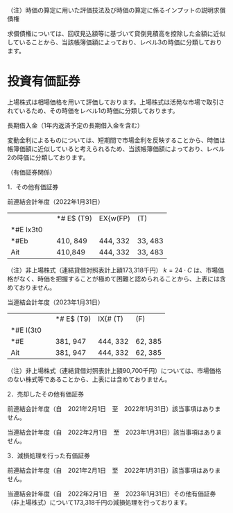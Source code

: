 （注）時価の算定に用いた評価技法及び時価の算定に係るインプットの説明求償債権

求償債権については、回収見込額等に基づいて貸倒見積高を控除した金額に近似していることから、当該帳簿価額によっており、レベル3の時価に分類しております。

# 投資有価証券

上場株式は相場価格を用いて評価しております。上場株式は活発な市場で取引されているため、その時価をレベル1の時価に分類しております。

長期借入金（1年内返済予定の長期借入金を含む）

変動金利によるものについては、短期間で市場金利を反映することから、時価は帳簿価額に近似していると考えられるため、当該帳簿価額によっており、レベル2の時価に分類しております。

（有価証券関係）

1．その他有価証券

前連結会計年度（2022年1月31日）  

<table><tr><td></td><td></td><td>*# E$ (T9)</td><td>EX{w(FP)</td><td> (T)</td></tr><tr><td>*#E Ix3t0</td><td></td><td></td><td></td><td></td></tr><tr><td>*#Eb</td><td></td><td>410, 849</td><td>444, 332</td><td>33, 483</td></tr><tr><td colspan="2">Ait</td><td>410,849</td><td>444, 332</td><td>33, 483</td></tr></table>

（注）非上場株式（連結貸借対照表計上額173,318千円） $k = 2 4 \cdot C$ は、市場価格がなく、時価を把握することが極めて困難と認められることから、上表には含めておりません。

当連結会計年度（2023年1月31日）  

<table><tr><td></td><td></td><td>*# E$ (T9)</td><td>IX{# (T)</td><td>(F)</td></tr><tr><td>*#E I(3t0</td><td></td><td></td><td></td><td></td></tr><tr><td>*#E</td><td></td><td>381, 947</td><td>444, 332</td><td>62, 385</td></tr><tr><td>Ait</td><td></td><td>381, 947</td><td>444, 332</td><td>62, 385</td></tr></table>

（注）非上場株式（連結貸借対照表計上額90,700千円）については、市場価格のない株式等であることから、上表には含めておりません。

2．売却したその他有価証券

前連結会計年度（自　2021年2月1日　至　2022年1月31日）該当事項はありません。

当連結会計年度（自　2022年2月1日　至　2023年1月31日）該当事項はありません。

3．減損処理を行った有価証券

前連結会計年度（自　2021年2月1日　至　2022年1月31日）該当事項はありません。

当連結会計年度（自　2022年2月1日　至　2023年1月31日）その他有価証券（非上場株式）について173,318千円の減損処理を行っております。